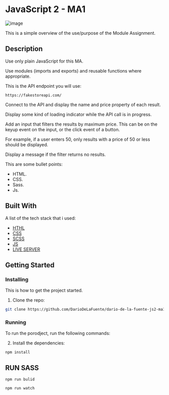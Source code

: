 # JavaScript 2 - MA1

![image]()

This is a simple overview of the use/purpose of the Module Assignment.

## Description

Use only plain JavaScript for this MA.

Use modules (imports and exports) and reusable functions where appropriate.

This is the API endpoint you will use:
```
https://fakestoreapi.com/
```

Connect to the API and display the name and price property of each result.

Display some kind of loading indicator while the API call is in progress.

Add an input that filters the results by maximum price. This can be on the keyup event on the input, or the click event of a button.

For example, if a user enters 50, only results with a price of 50 or less should be displayed.

Display a message if the filter returns no results.

This are some bullet points:

- HTML.
- CSS.
- Sass. 
- Js. 


## Built With

A list of the tech stack that i used:

- [HTHL](https://developer.mozilla.org/en-US/docs/Web/HTML)
- [CSS](https://developer.mozilla.org/en-US/docs/Web/CSS)
- [SCSS](https://sass-lang.com/guide)
- [JS](https://en.wikipedia.org/wiki/JavaScript)
- [LIVE SERVER](https://marketplace.visualstudio.com/items?itemName=ritwickdey.LiveServer)

## Getting Started

### Installing

This is how to get the project started.

1. Clone the repo:

```bash
git clone https://github.com/DarioDeLaFuente/dario-de-la-fuente-js2-ma1.git
```
### Running

To run the porodject, run the following commands:

2. Install the dependencies:

```
npm install
```
## RUN SASS

```
npm run bulid
```
```
npm run watch
```